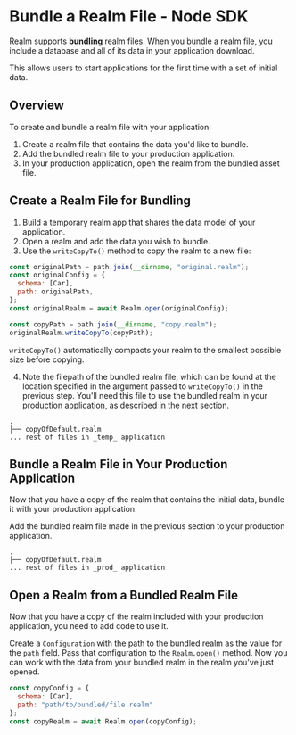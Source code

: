 # Bundle a Realm File - Node SDK
Realm supports **bundling** realm files. When you bundle
a realm file, you include a database and all of its data in your
application download.

This allows users to start applications for the first time with a set of
initial data.

## Overview
To create and bundle a realm file with your application:

1. Create a realm file that
contains the data you'd like to bundle.
2. Add the bundled realm file
to your production application.
3. In your production application,
open the realm from the bundled asset file.

## Create a Realm File for Bundling
1. Build a temporary realm app that shares the data model of your
application.
2. Open a realm and add the data you wish to bundle.
3. Use the `writeCopyTo()`
method to copy the realm to a new file:
```javascript
const originalPath = path.join(__dirname, "original.realm");
const originalConfig = {
  schema: [Car],
  path: originalPath,
};
const originalRealm = await Realm.open(originalConfig);

const copyPath = path.join(__dirname, "copy.realm");
originalRealm.writeCopyTo(copyPath);
```
`writeCopyTo()` automatically compacts your realm to the smallest
possible size before copying.

4. Note the filepath of the bundled realm file, which can be found at the location specified in the argument
passed to `writeCopyTo()` in the previous step. You'll need this file to use
the bundled realm in your production application, as described in the next
section.

```text
.
├── copyOfDefault.realm
... rest of files in _temp_ application
```

## Bundle a Realm File in Your Production Application
Now that you have a copy of the realm that contains the initial data,
bundle it with your production application.

Add the bundled realm file made in the previous section to your production
application.

```text
.
├── copyOfDefault.realm
... rest of files in _prod_ application
```

## Open a Realm from a Bundled Realm File
Now that you have a copy of the realm included with your production
application, you need to add code to use it.

Create a `Configuration` with the path
to the bundled realm as the value for the `path` field. Pass that configuration
to the `Realm.open()` method. Now you can work with the data
from your bundled realm in the realm you've just opened.

```javascript
const copyConfig = {
  schema: [Car],
  path: "path/to/bundled/file.realm"
};
const copyRealm = await Realm.open(copyConfig);

```
